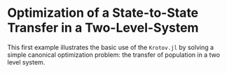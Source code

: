 # Optimization of a State-to-State Transfer in a Two-Level-System

This first example illustrates the basic use of the `Krotov.jl` by solving a simple canonical optimization problem: the transfer of population in a two level system.
